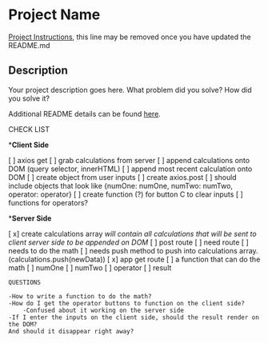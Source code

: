 # Project Name

[Project Instructions](./INSTRUCTIONS.md), this line may be removed once you have updated the README.md

## Description

Your project description goes here. What problem did you solve? How did you solve it?

Additional README details can be found [here](https://github.com/PrimeAcademy/readme-template/blob/master/README.md).

CHECK LIST

***Client Side**

[ ] axios get
    [ ] grab calculations from server
    [ ] append calculations onto DOM (query selector, innerHTML)
[ ] append most recent calculation onto DOM
[ ] create object from user inputs
[ ] create axios.post 
    [ ] should include objects that look like {numOne: numOne, numTwo: numTwo, operator: operator}
[ ] create function (?) for button C to clear inputs
[ ] functions for operators?

***Server Side**

[ x] create calculations array
    *will contain all calculations that will be sent to client server side to be appended on DOM*
[ ] post route
    [ ] need route
    [ ] needs to do the math
    [ ] needs push method to push into calculations array. (calculations.push(newData))
[ x] app get route
[ ] a function that can do the math
    [ ] numOne
    [ ] numTwo
    [ ] operator
    [ ] result


    QUESTIONS

    -How to write a function to do the math?
    -How do I get the operator buttons to function on the client side? 
        -Confused about it working on the server side
    -If I enter the inputs on the client side, should the result render on the DOM? 
    And should it disappear right away?